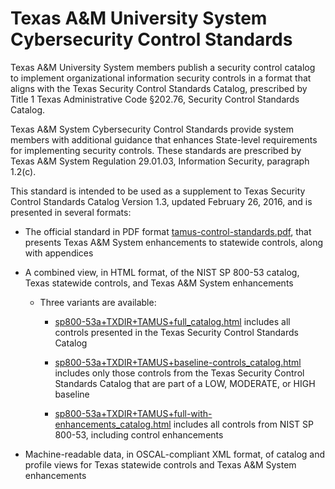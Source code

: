 # Texas A&M University System Cybersecurity Control Standards

Texas A&M University System members publish a security control catalog to
implement organizational information security controls in a format that aligns
with the Texas Security Control Standards Catalog, prescribed by Title 1 Texas
Administrative Code §202.76, Security Control Standards Catalog.

Texas A&M System Cybersecurity Control Standards provide system members with
additional guidance that enhances State-level requirements for implementing
security controls.  These standards are prescribed by Texas A&M System
Regulation 29.01.03, Information Security, paragraph 1.2(c).

This standard is intended to be used as a supplement to Texas Security Control
Standards Catalog Version 1.3, updated February 26, 2016, and is presented in
several formats:

- The official standard in PDF format
  [tamus-control-standards.pdf](tamus-control-standards.pdf), that presents
  Texas A&M System enhancements to statewide controls, along with appendices

- A combined view, in HTML format, of the NIST SP 800-53 catalog, Texas
  statewide controls, and Texas A&M System enhancements

  - Three variants are available:

    -
      [sp800-53a+TXDIR+TAMUS+full_catalog.html](docs/sp800-53a+TXDIR+TAMUS+full_catalog.html)
      includes all controls presented in the Texas Security Control Standards
      Catalog

    -
      [sp800-53a+TXDIR+TAMUS+baseline-controls_catalog.html](docs/sp800-53a+TXDIR+TAMUS+baseline-controls_catalog.html)
      includes only those controls from the Texas Security Control Standards
      Catalog that are part of a LOW, MODERATE, or HIGH baseline

    -
      [sp800-53a+TXDIR+TAMUS+full-with-enhancements_catalog.html](docs/sp800-53a+TXDIR+TAMUS+full-with-enhancements_catalog.html)
      includes all controls from NIST SP 800-53, including control enhancements

- Machine-readable data, in OSCAL-compliant XML format, of catalog and profile
  views for Texas statewide controls and Texas A&M System enhancements

